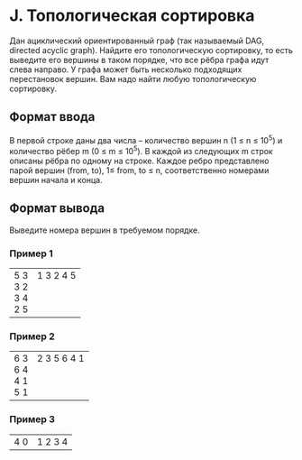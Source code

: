# J. Топологическая сортировка

Дан ациклический ориентированный граф (так называемый DAG, directed acyclic graph). Найдите его топологическую сортировку, то есть выведите его вершины в таком порядке, что все рёбра графа идут слева направо. У графа может быть несколько подходящих перестановок вершин. Вам надо найти любую топологическую сортировку.

## Формат ввода

В первой строке даны два числа – количество вершин n (1 ≤ n ≤ 10<sup>5</sup>) и количество рёбер m (0 ≤ m ≤ 10<sup>5</sup>). В каждой из следующих m строк описаны рёбра по одному на строке.
Каждое ребро представлено парой вершин (from, to), 1≤ from, to ≤ n, соответственно номерами вершин начала и конца.

## Формат вывода

Выведите номера вершин в требуемом порядке.

### Пример 1

<table><tr>
<td>
5 3<br>
3 2<br>
3 4<br>
2 5
</td>
<td>
1 3 2 4 5<br>
<br>
<br>
<br>
</td>
</tr></table>

### Пример 2

<table><tr>
<td>
6 3<br>
6 4<br>
4 1<br>
5 1
</td>
<td>
2 3 5 6 4 1<br>
<br>
<br>
<br>
</td>
</tr></table>

### Пример 3

<table><tr>
<td>
4 0
</td>
<td>
1 2 3 4
</td>
</tr></table>
